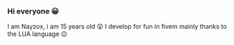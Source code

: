 ### Hi everyone 😀
I am Nayzox, i am 15 years old 😲
I develop for fun in fivem mainly thanks to the LUA language 😉
